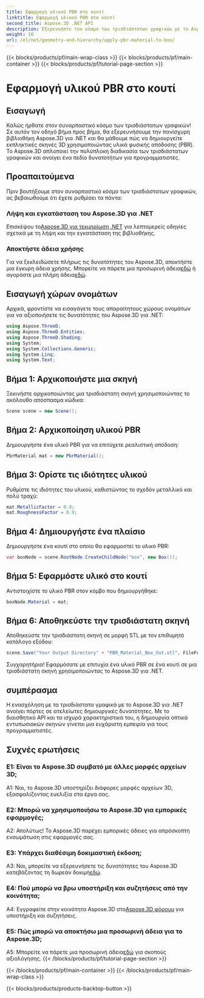 ```yaml
---
title: Εφαρμογή υλικού PBR στο κουτί
linktitle: Εφαρμογή υλικού PBR στο κουτί
second_title: Aspose.3D .NET API
description: Εξερευνήστε τον κόσμο των τρισδιάστατων γραφικών με το Aspose.3D για .NET. Δημιουργήστε καθηλωτικές σκηνές χωρίς κόπο χρησιμοποιώντας υλικά απόδοσης με φυσική βάση.
weight: 10
url: /el/net/geometry-and-hierarchy/apply-pbr-material-to-box/
---
```


{{< blocks/products/pf/main-wrap-class >}}
{{< blocks/products/pf/main-container >}}
{{< blocks/products/pf/tutorial-page-section >}}

# Εφαρμογή υλικού PBR στο κουτί

## Εισαγωγή

Καλώς ήρθατε στον συναρπαστικό κόσμο των τρισδιάστατων γραφικών! Σε αυτόν τον οδηγό βήμα προς βήμα, θα εξερευνήσουμε την πανίσχυρη βιβλιοθήκη Aspose.3D για .NET και θα μάθουμε πώς να δημιουργείτε εκπληκτικές σκηνές 3D χρησιμοποιώντας υλικά φυσικής απόδοσης (PBR). Το Aspose.3D απλοποιεί την πολύπλοκη διαδικασία των τρισδιάστατων γραφικών και ανοίγει ένα πεδίο δυνατοτήτων για προγραμματιστές.

## Προαπαιτούμενα

Πριν βουτήξουμε στον συναρπαστικό κόσμο των τρισδιάστατων γραφικών, ας βεβαιωθούμε ότι έχετε ρυθμίσει τα πάντα:

### Λήψη και εγκατάσταση του Aspose.3D για .NET

 Επισκέψου το[Aspose.3D για τεκμηρίωση .NET](https://reference.aspose.com/3d/net/) για λεπτομερείς οδηγίες σχετικά με τη λήψη και την εγκατάσταση της βιβλιοθήκης.

### Αποκτήστε άδεια χρήσης

Για να ξεκλειδώσετε πλήρως τις δυνατότητες του Aspose.3D, αποκτήστε μια έγκυρη άδεια χρήσης. Μπορείτε να πάρετε μια προσωρινή άδεια[εδώ](https://purchase.aspose.com/temporary-license/) ή αγοράστε μια πλήρη άδεια[εδώ](https://purchase.aspose.com/buy).

## Εισαγωγή χώρων ονομάτων

Αρχικά, φροντίστε να εισαγάγετε τους απαραίτητους χώρους ονομάτων για να αξιοποιήσετε τις δυνατότητες του Aspose.3D για .NET:

```csharp
using Aspose.ThreeD;
using Aspose.ThreeD.Entities;
using Aspose.ThreeD.Shading;
using System;
using System.Collections.Generic;
using System.Linq;
using System.Text;
```

## Βήμα 1: Αρχικοποιήστε μια σκηνή

Ξεκινήστε αρχικοποιώντας μια τρισδιάστατη σκηνή χρησιμοποιώντας το ακόλουθο απόσπασμα κώδικα:

```csharp
Scene scene = new Scene();
```

## Βήμα 2: Αρχικοποίηση υλικού PBR

Δημιουργήστε ένα υλικό PBR για να επιτύχετε ρεαλιστική απόδοση:

```csharp
PbrMaterial mat = new PbrMaterial();
```

## Βήμα 3: Ορίστε τις ιδιότητες υλικού

Ρυθμίστε τις ιδιότητες του υλικού, καθιστώντας το σχεδόν μεταλλικό και πολύ τραχύ:

```csharp
mat.MetallicFactor = 0.9;
mat.RoughnessFactor = 0.9;
```

## Βήμα 4: Δημιουργήστε ένα πλαίσιο

Δημιουργήστε ένα κουτί στο οποίο θα εφαρμοστεί το υλικό PBR:

```csharp
var boxNode = scene.RootNode.CreateChildNode("box", new Box());
```

## Βήμα 5: Εφαρμόστε υλικό στο κουτί

Αντιστοιχίστε το υλικό PBR στον κόμβο που δημιουργήθηκε:

```csharp
boxNode.Material = mat;
```

## Βήμα 6: Αποθηκεύστε την τρισδιάστατη σκηνή

Αποθηκεύστε την τρισδιάστατη σκηνή σε μορφή STL με τον επιθυμητό κατάλογο εξόδου:

```csharp
scene.Save("Your Output Directory" + "PBR_Material_Box_Out.stl", FileFormat.STLASCII);
```

Συγχαρητήρια! Εφαρμόσατε με επιτυχία ένα υλικό PBR σε ένα κουτί σε μια τρισδιάστατη σκηνή χρησιμοποιώντας το Aspose.3D για .NET.

## συμπέρασμα

Η ενασχόληση με τα τρισδιάστατα γραφικά με το Aspose.3D για .NET ανοίγει πόρτες σε ατελείωτες δημιουργικές δυνατότητες. Με το διαισθητικό API και τα ισχυρά χαρακτηριστικά του, η δημιουργία οπτικά εντυπωσιακών σκηνών γίνεται μια ευχάριστη εμπειρία για τους προγραμματιστές.

## Συχνές ερωτήσεις

### Ε1: Είναι το Aspose.3D συμβατό με άλλες μορφές αρχείων 3D;

A1: Ναι, το Aspose.3D υποστηρίζει διάφορες μορφές αρχείων 3D, εξασφαλίζοντας ευελιξία στα έργα σας.

### Ε2: Μπορώ να χρησιμοποιήσω το Aspose.3D για εμπορικές εφαρμογές;

Α2: Απολύτως! Το Aspose.3D παρέχει εμπορικές άδειες για απρόσκοπτη ενσωμάτωση στις εφαρμογές σας.

### Ε3: Υπάρχει διαθέσιμη δοκιμαστική έκδοση;

 A3: Ναι, μπορείτε να εξερευνήσετε τις δυνατότητες του Aspose.3D κατεβάζοντας τη δωρεάν δοκιμή[εδώ](https://releases.aspose.com/).

### Ε4: Πού μπορώ να βρω υποστήριξη και συζητήσεις από την κοινότητα;

 A4: Εγγραφείτε στην κοινότητα Aspose.3D στο[Aspose.3D φόρουμ](https://forum.aspose.com/c/3d/18) για υποστήριξη και συζητήσεις.

### Ε5: Πώς μπορώ να αποκτήσω μια προσωρινή άδεια για το Aspose.3D;

 A5: Μπορείτε να πάρετε μια προσωρινή άδεια[εδώ](https://purchase.aspose.com/temporary-license/) για σκοπούς αξιολόγησης.
{{< /blocks/products/pf/tutorial-page-section >}}

{{< /blocks/products/pf/main-container >}}
{{< /blocks/products/pf/main-wrap-class >}}

{{< blocks/products/products-backtop-button >}}
